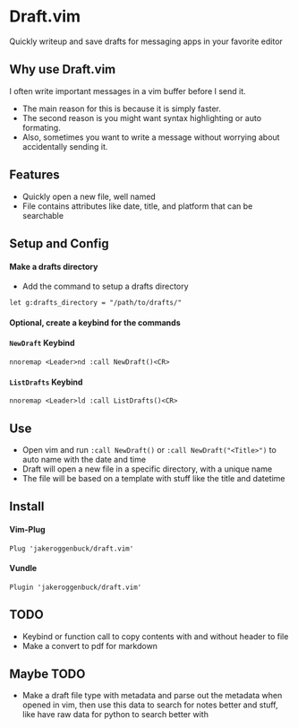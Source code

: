 # Draft.vim
Quickly writeup and save drafts for messaging apps in your favorite editor

## Why use Draft.vim
I often write important messages in a vim buffer before I send it.
- The main reason for this is because it is simply faster.
- The second reason is you might want syntax highlighting or auto formating. 
- Also, sometimes you want to write a message without worrying about accidentally sending it.

## Features
- Quickly open a new file, well named
- File contains attributes like date, title, and platform that can be searchable

## Setup and Config

#### Make a drafts directory
- Add the command to setup a drafts directory
```vim
let g:drafts_directory = "/path/to/drafts/"
```

#### Optional, create a keybind for the commands

#### `NewDraft` Keybind
```vim
nnoremap <Leader>nd :call NewDraft()<CR>
```

#### `ListDrafts` Keybind
```vim
nnoremap <Leader>ld :call ListDrafts()<CR>
```

## Use
- Open vim and run `:call NewDraft()` or `:call NewDraft("<Title>")` to auto name with the date and time
- Draft will open a new file in a specific directory, with a unique name
- The file will be based on a template with stuff like the title and datetime

## Install
#### Vim-Plug
`Plug 'jakeroggenbuck/draft.vim'`

#### Vundle
`Plugin 'jakeroggenbuck/draft.vim'`


## TODO
- Keybind or function call to copy contents with and without header to file
- Make a convert to pdf for markdown

## Maybe TODO
- Make a draft file type with metadata and parse out the metadata when opened in vim, then use this data to search for notes better and stuff, like have raw data for python to search better with
